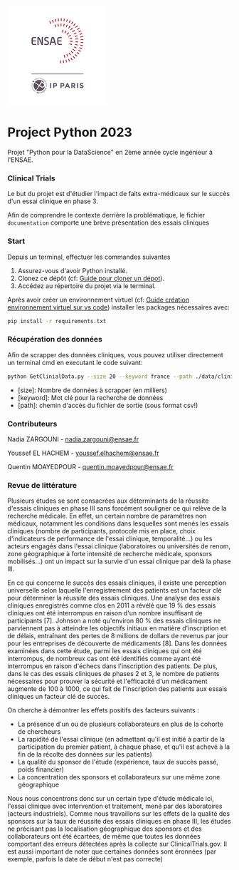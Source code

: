![](images/ensae_logo.png)


# Project Python 2023

Projet "Python pour la DataScience" en 2ème année cycle ingénieur à l'ENSAE. 

### Clinical Trials

Le but du projet est d'étudier l'impact de faits extra-médicaux sur le succès d'un essai clinique en phase 3.

Afin de comprendre le contexte derrière la problématique, le fichier ``documentation`` comporte une brève présentation des essais cliniques

### Start
Depuis un terminal, effectuer les commandes suivantes

1. Assurez-vous d'avoir Python installé.
2. Clonez ce dépôt (cf: [Guide pour cloner un dépot](https://docs.github.com/fr/repositories/creating-and-managing-repositories/cloning-a-repository)).
3. Accédez au répertoire du projet via le terminal.

Après avoir créer un environnement virtuel (cf: [Guide création environnement virtuel sur vs code](https://code.visualstudio.com/docs/python/environments)) installer les packages nécessaires avec:

```bash
pip install -r requirements.txt
```

### Récupération des données

Afin de scrapper des données cliniques, vous pouvez utiliser directement un terminal cmd en executant le code suivant:
```bash
python GetClinialData.py --size 20 --keyword france --path ./data/clini_data.csv
```

- [size]: Nombre de données à scrapper (en milliers)
- [keyword]: Mot clé pour la recherche de données
- [path]: chemin d'accès du fichier de sortie (sous format csv!) 



### Contributeurs

Nadia ZARGOUNI - nadia.zargouni@ensae.fr

Youssef EL HACHEM - youssef.elhachem@ensae.fr

Quentin MOAYEDPOUR - quentin.moayedpour@ensae.fr


### Revue de littérature

Plusieurs études se sont consacrées aux déterminants de la réussite d'essais cliniques en phase III sans forcément souligner ce qui relève de la recherche médicale. En effet, un certain nombre de paramètres non médicaux, notamment les conditions dans lesquelles sont menés les essais cliniques (nombre de participants, protocole mis en place, choix d'indicateurs de performance de l'essai clinique, temporalité...) ou les acteurs engagés dans l'essai clinique (laboratoires ou universités de renom, zone géographique à forte intensité de recherche médicale, sponsors mobilisés...) ont un impact sur la survie d'un essai clinique par delà la phase III. 

En ce qui concerne le succès des essais cliniques, il existe une perception universelle selon laquelle l'enregistrement des patients est un facteur clé pour déterminer la réussite des essais cliniques. Une analyse des essais cliniques enregistrés comme clos en 2011 a révélé que 19 % des essais cliniques ont été interrompus en raison d'un nombre insuffisant de participants [7]. Johnson a noté qu'environ 80 % des essais cliniques ne parviennent pas à atteindre les objectifs initiaux en matière d'inscription et de délais, entraînant des pertes de 8 millions de dollars de revenus par jour pour les entreprises de découverte de médicaments [8]. Dans les données examinées dans cette étude, parmi les essais cliniques qui ont été interrompus, de nombreux cas ont été identifiés comme ayant été interrompus en raison d'échecs dans l'inscription des patients. De plus, dans le cas des essais cliniques de phases 2 et 3, le nombre de patients nécessaires pour prouver la sécurité et l'efficacité d'un médicament augmente de 100 à 1000, ce qui fait de l'inscription des patients aux essais cliniques un facteur clé de succès.

On cherche à démontrer les effets positifs des facteurs suivants : 
- La présence d'un ou de plusieurs collaborateurs en plus de la cohorte de chercheurs
- La rapidité de l'essai clinique (en admettant qu'il est initié à partir de la participation du premier patient, à chaque phase, et qu'il est achevé à la fin de la récolte des données sur les patients)
- La qualité du sponsor de l'étude (expérience, taux de succès passé, poids financier)
- La concentration des sponsors et collaborateurs sur une même zone géographique

Nous nous concentrons donc sur un certain type d'étude médicale ici, l'essai clinique avec intervention et traitement, mené par des laboratoires (acteurs industriels). Comme nous travaillons sur les effets de la qualité des sponsors sur la taux de réussite des essais cliniques en phase III, les études ne précisant pas la localisation géographique des sponsors et des collaborateurs ont été écartées, de même que toutes les données comportant des erreurs détectées après la collecte sur ClinicalTrials.gov. Il est aussi important de noter que certaines données sont éronnées (par exemple, parfois la date de début n'est pas correcte)





